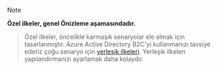 > [!NOTE]
> **Özel ilkeler, genel Önizleme aşamasındadır.**

> Özel ilkeler, öncelikle karmaşık senaryolar ele almak için tasarlanmıştır. Azure Active Directory B2C'yi kullanmanızı tavsiye ederiz çoğu senaryo için [yerleşik ilkeleri](..\articles\active-directory-b2c\active-directory-b2c-reference-policies.md). Yerleşik ilkeleri yapılandırmanızı ayarlamak daha kolaydır.

